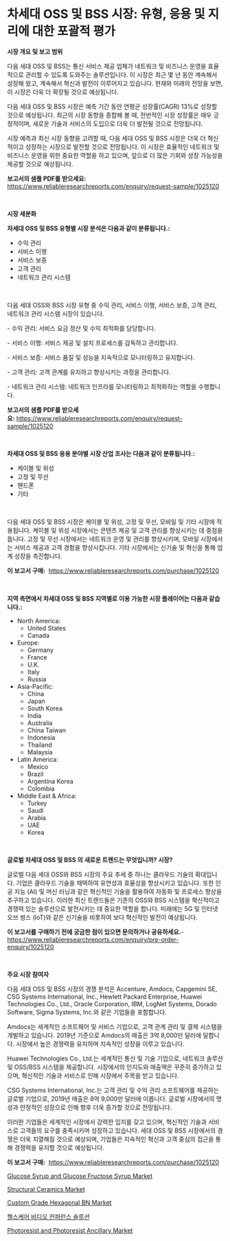 <p><h1>차세대 OSS 및 BSS 시장: 유형, 응용 및 지리에 대한 포괄적 평가</h1></p><p><strong>시장 개요 및 보고 범위</strong></p>
<p><p>다음 세대 OSS 및 BSS는 통신 서비스 제공 업체가 네트워크 및 비즈니스 운영을 효율적으로 관리할 수 있도록 도와주는 솔루션입니다. 이 시장은 최근 몇 년 동안 계속해서 성장해 왔고, 계속해서 혁신과 발전이 이루어지고 있습니다. 현재와 미래의 전망을 보면, 이 시장은 더욱 더 확장될 것으로 예상됩니다.</p><p>다음 세대 OSS 및 BSS 시장은 예측 기간 동안 연평균 성장률(CAGR) 13%로 성장할 것으로 예상됩니다. 최근의 시장 동향을 종합해 볼 때, 전반적인 시장 성장률은 매우 긍정적이며, 새로운 기술과 서비스의 도입으로 더욱 더 발전될 것으로 전망됩니다.</p><p>시장 예측과 최신 시장 동향을 고려할 때, 다음 세대 OSS 및 BSS 시장은 더욱 더 혁신적이고 성장하는 시장으로 발전할 것으로 전망됩니다. 이 시장은 효율적인 네트워크 및 비즈니스 운영을 위한 중요한 역할을 하고 있으며, 앞으로 더 많은 기회와 성장 가능성을 제공할 것으로 예상됩니다.</p></p>
<p><strong>보고서의 샘플 PDF를 받으세요:</strong> <a href="https://www.reliableresearchreports.com/enquiry/request-sample/1025120">https://www.reliableresearchreports.com/enquiry/request-sample/1025120</a></p>
<p>&nbsp;</p>
<p><strong>시장 세분화</strong></p>
<p><strong>차세대 OSS 및 BSS 유형별 시장 분석은 다음과 같이 분류됩니다.:</strong></p>
<p><ul><li>수익 관리</li><li>서비스 이행</li><li>서비스 보증</li><li>고객 관리</li><li>네트워크 관리 시스템</li></ul></p>
<p>&nbsp;</p>
<p><p>다음 세대 OSS와 BSS 시장 유형 중 수익 관리, 서비스 이행, 서비스 보증, 고객 관리, 네트워크 관리 시스템 시장이 있습니다. </p><p>- 수익 관리: 서비스 요금 정산 및 수익 최적화를 담당합니다. </p><p>- 서비스 이행: 서비스 제공 및 설치 프로세스를 감독하고 관리합니다.</p><p>- 서비스 보증: 서비스 품질 및 성능을 지속적으로 모니터링하고 유지합니다. </p><p>- 고객 관리: 고객 관계를 유지하고 향상시키는 과정을 관리합니다.</p><p>- 네트워크 관리 시스템: 네트워크 인프라를 모니터링하고 최적화하는 역할을 수행합니다.</p></p>
<p><strong>보고서의 샘플 PDF를 받으세요:</strong>&nbsp;<a href="https://www.reliableresearchreports.com/enquiry/request-sample/1025120">https://www.reliableresearchreports.com/enquiry/request-sample/1025120</a></p>
<p>&nbsp;</p>
<p><strong> 차세대 OSS 및 BSS 응용 분야별 시장 산업 조사는 다음과 같이 분류됩니다.:</strong></p>
<p><ul><li>케이블 및 위성</li><li>고정 및 무선</li><li>핸드폰</li><li>기타</li></ul></p>
<p>&nbsp;</p>
<p><p>다음 세대 OSS 및 BSS 시장은 케이블 및 위성, 고정 및 무선, 모바일 및 기타 시장에 적용됩니다. 케이블 및 위성 시장에서는 콘텐츠 제공 및 고객 관리를 향상시키는 데 중점을 둡니다. 고정 및 무선 시장에서는 네트워크 운영 및 관리를 향상시키며, 모바일 시장에서는 서비스 제공과 고객 경험을 향상시킵니다. 기타 시장에서는 신기술 및 혁신을 통해 업계 성장을 촉진합니다.</p></p>
<p><strong>이 보고서 구매:</strong>&nbsp; <a href="https://www.reliableresearchreports.com/purchase/1025120">https://www.reliableresearchreports.com/purchase/1025120</a></p>
<p>&nbsp;</p>
<p><strong>지역 측면에서 차세대 OSS 및 BSS 지역별로 이용 가능한 시장 플레이어는 다음과 같습니다.:</strong></p>
<p><ul>
    <li>
        North America:
        <ul>
            <li>United States</li>
            <li>Canada</li>
        </ul>
    </li>
    <li>
        Europe:
        <ul>
            <li>Germany</li>
            <li>France</li>
            <li>U.K.</li>
            <li>Italy</li>
            <li>Russia</li>
        </ul>
    </li>
    <li>
        Asia-Pacific:
        <ul>
            <li>China</li>
            <li>Japan</li>
            <li>South Korea</li>
            <li>India</li>
            <li>Australia</li>
            <li>China Taiwan</li>
            <li>Indonesia</li>
            <li>Thailand</li>
            <li>Malaysia</li>
        </ul>
    </li>
    <li>
        Latin America:
        <ul>
            <li>Mexico</li>
            <li>Brazil</li>
            <li>Argentina Korea</li>
            <li>Colombia</li>
        </ul>
    </li>
    <li>
        Middle East & Africa:
        <ul>
            <li>Turkey</li>
            <li>Saudi</li>
            <li>Arabia</li>
            <li>UAE</li>
            <li>Korea</li>
        </ul>
    </li>
    </ul></p>
<p>&nbsp;</p>
<p><strong>글로벌 차세대 OSS 및 BSS 의 새로운 트렌드는 무엇입니까? 시장?</strong></p>
<p><p>글로벌 다음 세대 OSS와 BSS 시장의 주요 추세 중 하나는 클라우드 기술의 확대입니다. 기업은 클라우드 기술을 채택하여 유연성과 효율성을 향상시키고 있습니다. 또한 인공 지능 (AI) 및 머신 러닝과 같은 혁신적인 기술을 활용하여 자동화 및 프로세스 향상을 추구하고 있습니다. 이러한 최신 트렌드들은 기존의 OSS와 BSS 시스템을 혁신적이고 경쟁력 있는 솔루션으로 발전시키는 데 중요한 역할을 합니다. 미래에는 5G 및 인터넷 오브 씽스 (IoT)와 같은 신기술을 비롯하여 보다 혁신적인 발전이 예상됩니다.</p></p>
<p><strong>이 보고서를 구매하기 전에 궁금한 점이 있으면 문의하거나 공유하세요.</strong>- <a href="https://www.reliableresearchreports.com/enquiry/pre-order-enquiry/1025120">https://www.reliableresearchreports.com/enquiry/pre-order-enquiry/1025120</a></p>
<p>&nbsp;</p>
<p><strong>주요 시장 참여자</strong></p>
<p><p>다음 세대 OSS 및 BSS 시장의 경쟁 분석은 Accenture, Amdocs, Capgemini SE, CSG Systems International, Inc., Hewlett Packard Enterprise, Huawei Technologies Co., Ltd., Oracle Corporation, IBM, LogNet Systems, Dorado Software, Sigma Systems, Inc.와 같은 기업들을 포함합니다. </p><p>Amdocs는 세계적인 소프트웨어 및 서비스 기업으로, 고객 관계 관리 및 결제 시스템을 개발하고 있습니다. 2019년 기준으로 Amdocs의 매출은 3억 8,000만 달러에 달합니다. 시장에서 높은 경쟁력을 유지하며 지속적인 성장을 이루고 있습니다.</p><p>Huawei Technologies Co., Ltd.는 세계적인 통신 및 기술 기업으로, 네트워크 솔루션 및 OSS/BSS 시스템을 제공합니다. 시장에서의 인지도와 매출액은 꾸준히 증가하고 있으며, 혁신적인 기술과 서비스로 인해 시장에서 주목을 받고 있습니다.</p><p>CSG Systems International, Inc.는 고객 관리 및 수익 관리 소프트웨어를 제공하는 글로벌 기업으로, 2019년 매출은 8억 9,000만 달러에 이릅니다. 글로벌 시장에서의 명성과 안정적인 성장으로 인해 향후 더욱 증가할 것으로 전망됩니다.</p><p>이러한 기업들은 세계적인 시장에서 강력한 입지를 갖고 있으며, 혁신적인 기술과 서비스로 고객들의 요구를 충족시키며 성장하고 있습니다. 세대 OSS 및 BSS 시장에서의 경쟁은 더욱 치열해질 것으로 예상되며, 기업들은 지속적인 혁신과 고객 중심의 접근을 통해 경쟁력을 유지할 것으로 예상됩니다.</p></p>
<p><strong>이 보고서 구매:</strong>&nbsp;&nbsp;<a href="https://www.reliableresearchreports.com/purchase/1025120">https://www.reliableresearchreports.com/purchase/1025120</a></p>
<p><p><a href="https://view.publitas.com/reportprime-1/glucose-syrup-and-glucose-fructose-syrup-market-size-share-trends-analysis-report-by-application-regional-outlook-competitive-strategies-and-segment-forecasts-2024-2031/">Glucose Syrup and Glucose Fructose Syrup Market</a></p><p><a href="https://issuu.com/reportprime-2/docs/structural-ceramics-market-size-2030.pptx">Structural Ceramics Market</a></p><p><a href="https://github.com/tamvrosiya/Market-Research-Report-List-3/blob/main/custom-grade-hexagonal-bn-market.md">Custom Grade Hexagonal BN Market</a></p><p><a href="https://github.com/hzumrdvas204296/Market-Research-Report-List-1/blob/main/12137291069.md">헬스케어 비디오 컨퍼런스 솔루션</a></p><p><a href="https://issuu.com/reportprime-2/docs/photoresist-and-photoresist-ancillary-market-size-">Photoresist and Photoresist Ancillary Market</a></p></p>
